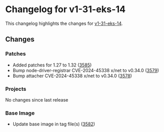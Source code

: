 # Changelog for v1-31-eks-14

This changelog highlights the changes for [v1-31-eks-14](https://github.com/aws/eks-distro/tree/v1-31-eks-14).

## Changes

### Patches
* Added patches for 1.27 to 1.32 ([3585](https://github.com/aws/eks-distro/pull/3585))
* Bump node-driver-registrar CVE-2024-45338 x/net to v0.34.0 ([3579](https://github.com/aws/eks-distro/pull/3579))
* Bump attacher CVE-2024-45338 x/net to v0.34.0 ([3578](https://github.com/aws/eks-distro/pull/3578))

### Projects
No changes since last release

### Base Image
* Update base image in tag file(s) ([3582](https://github.com/aws/eks-distro/pull/3582))

